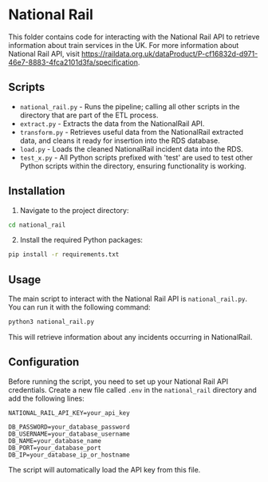# National Rail

This folder contains code for interacting with the National Rail API to retrieve information about train services in the UK. For more information about National Rail API, visit https://raildata.org.uk/dataProduct/P-cf16832d-d971-46e7-8883-4fca2101d3fa/specification.

## Scripts
* ```national_rail.py``` - Runs the pipeline; calling all other scripts in the directory that are part of the ETL process.
* ```extract.py``` - Extracts the data from the NationalRail API.
* ```transform.py``` - Retrieves useful data from the NationalRail extracted data, and cleans it ready for insertion into the RDS database.
* ```load.py``` - Loads the cleaned NationalRail incident data into the RDS.
* ```test_x.py``` - All Python scripts prefixed with 'test' are used to test other Python scripts within the directory, ensuring functionality is working.


## Installation

1. Navigate to the project directory:

```bash
cd national_rail
```

2. Install the required Python packages:

```bash
pip install -r requirements.txt
```

## Usage

The main script to interact with the National Rail API is `national_rail.py`. You can run it with the following command:

```bash
python3 national_rail.py
```

This will retrieve information about any incidents occurring in NationalRail. 

## Configuration

Before running the script, you need to set up your National Rail API credentials. Create a new file called `.env` in the `national_rail` directory and add the following lines:

```text
NATIONAL_RAIL_API_KEY=your_api_key

DB_PASSWORD=your_database_password
DB_USERNAME=your_database_username
DB_NAME=your_database_name
DB_PORT=your_database_port
DB_IP=your_database_ip_or_hostname

```

The script will automatically load the API key from this file.